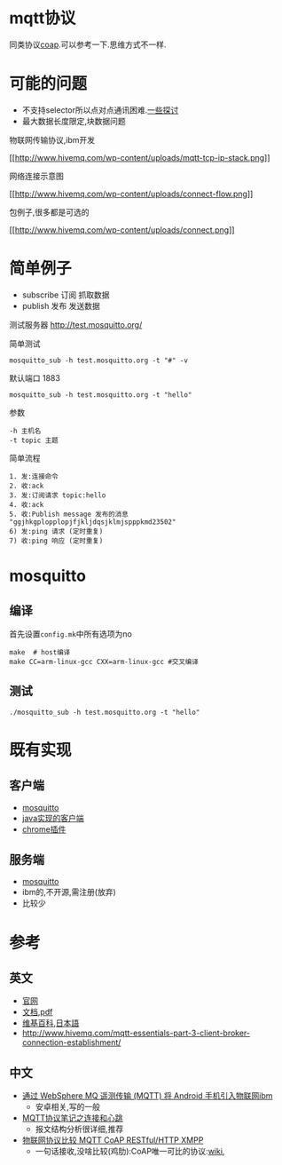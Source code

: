 # mqtt协议


同类协议[coap](/dev/coap).可以参考一下.思维方式不一样.

# 可能的问题
* 不支持selector所以点对点通讯困难.[一些探讨](http://blog.csdn.net/kimmking/article/details/17449019)
* 最大数据长度限定,块数据问题

物联网传输协议,ibm开发

[[http://www.hivemq.com/wp-content/uploads/mqtt-tcp-ip-stack.png]]

网络连接示意图

[[http://www.hivemq.com/wp-content/uploads/connect-flow.png]]

包例子,很多都是可选的

[[http://www.hivemq.com/wp-content/uploads/connect.png]]

# 简单例子

* subscribe 订阅 抓取数据
* publish 发布 发送数据

测试服务器 http://test.mosquitto.org/

简单测试

    mosquitto_sub -h test.mosquitto.org -t "#" -v

默认端口 1883

    mosquitto_sub -h test.mosquitto.org -t "hello" 

参数

    -h 主机名
    -t topic 主题

简单流程

```
1. 发:连接命令
2. 收:ack
3. 发:订阅请求 topic:hello
4. 收:ack
5. 收:Publish message 发布的消息 "ggjhkgplopplopjfjkljdqsjklmjspppkmd23502"
6) 发:ping 请求 (定时重复)
7) 收:ping 响应 (定时重复)
```
# mosquitto

## 编译

首先设置`config.mk`中所有选项为no

    make  # host编译
    make CC=arm-linux-gcc CXX=arm-linux-gcc #交叉编译

## 测试

    ./mosquitto_sub -h test.mosquitto.org -t "hello"

    
# 既有实现
## 客户端

* [mosquitto](http://mosquitto.org/)
* [java实现的客户端](https://github.com/fusesource/mqtt-client)
* [chrome插件](https://chrome.google.com/webstore/detail/mqttlens/hemojaaeigabkbcookmlgmdigohjobjm)

## 服务端

* [mosquitto](http://mosquitto.org/)
* ibm的,不开源,需注册(放弃)
* 比较少

# 参考

## 英文
* [官网](http://mqtt.org/)
* [文档](http://mqtt.org/documentation),[pdf](http://docs.oasis-open.org/mqtt/mqtt/v3.1.1/os/mqtt-v3.1.1-os.pdf)
* [维基百科](https://en.wikipedia.org/wiki/MQTT),[日本語](https://en.wikipedia.org/wiki/MQTT)
* http://www.hivemq.com/mqtt-essentials-part-3-client-broker-connection-establishment/

## 中文

* [通过 WebSphere MQ 遥测传输 (MQTT) 将 Android 手机引入物联网ibm](https://www.ibm.com/developerworks/cn/websphere/library/techarticles/1109_wangb_mqandroid/1109_wangb_mqandroid.html)
  * 安卓相关,写的一般
* [MQTT协议笔记之连接和心跳](https://www.google.com.hk/url?sa=t&rct=j&q=&esrc=s&source=web&cd=14&ved=0CDEQFjADOApqFQoTCOHJicuvnMcCFYTZLAodErQATg&url=http%3a%2f%2fwww%2eblogjava%2enet%2fyongboy%2farchive%2f2015%2f04%2f23%2f409630%2ehtml&ei=N3nHVaHSK4SzswGS6ILwBA&usg=AFQjCNHBeglW__iEpsTfpZZLp2_6A9pmjg)
  * 报文结构分析很详细,推荐
* [物联网协议比较 MQTT CoAP RESTful/HTTP XMPP](http://www.phodal.com/blog/iot-protocols-coap-mqtt-xmpp-restful-http/)
  * 一句话接收,没啥比较(鸡肋):CoAP唯一可比的协议:[wiki](https://en.wikipedia.org/wiki/Constrained_Application_Protocol),

